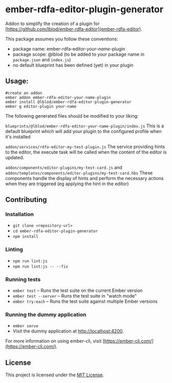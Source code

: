 ember-rdfa-editor-plugin-generator
==============================================================================

Addon to simplify the creation of a plugin for [https://github.com/lblod/ember-rdfa-editor](ember-rdfa-editor).

This package assumes you follow these conventions:
 - package name: ember-rdfa-editor-*your-name*-plugin
 - package scope: @lblod (to be added to your package name in `package.json` and `index.js`)
 - no default blueprint has been defined (yet) in your plugin
 
Usage:
------------------------------------------------------------------------------
```
#create an addon
ember addon ember-rdfa-editor-your-name-plugin
ember install @lblod/ember-rdfa-editor-plugin-generator
ember g editor-plugin your-name
```

The following generated files should be modified to your liking:

`blueprints/@lblod/ember-rdfa-editor-your-name-plugin/index.js` 
This is a default blueprint which will add your plugin to the configured profile when it's installed

`addon/services/rdfa-editor-my-test-plugin.js` 
The service providing hints to the editor, the execute task will be called when the content of the editor is updated. 

`addon/components/editor-plugins/my-test-card.js` and `addon/templates/components/editor-plugins/my-test-card.hbs` 
These components handle the display of hints and perform the necessary actions when they are triggered (eg applying the hint in the editor)

Contributing
------------------------------------------------------------------------------

### Installation

* `git clone <repository-url>`
* `cd ember-rdfa-editor-plugin-generator`
* `npm install`

### Linting

* `npm run lint:js`
* `npm run lint:js -- --fix`

### Running tests

* `ember test` – Runs the test suite on the current Ember version
* `ember test --server` – Runs the test suite in "watch mode"
* `ember try:each` – Runs the test suite against multiple Ember versions

### Running the dummy application

* `ember serve`
* Visit the dummy application at [http://localhost:4200](http://localhost:4200).

For more information on using ember-cli, visit [https://ember-cli.com/](https://ember-cli.com/).

License
------------------------------------------------------------------------------

This project is licensed under the [MIT License](LICENSE.md).
